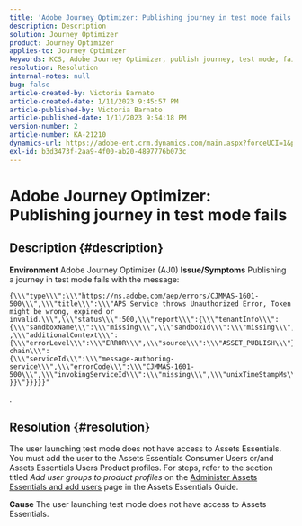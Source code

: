 ```yaml
---
title: 'Adobe Journey Optimizer: Publishing journey in test mode fails'
description: Description
solution: Journey Optimizer
product: Journey Optimizer
applies-to: Journey Optimizer
keywords: KCS, Adobe Journey Optimizer, publish journey, test mode, fails, AJO
resolution: Resolution
internal-notes: null
bug: false
article-created-by: Victoria Barnato
article-created-date: 1/11/2023 9:45:57 PM
article-published-by: Victoria Barnato
article-published-date: 1/11/2023 9:54:18 PM
version-number: 2
article-number: KA-21210
dynamics-url: https://adobe-ent.crm.dynamics.com/main.aspx?forceUCI=1&pagetype=entityrecord&etn=knowledgearticle&id=1382fa53-f991-ed11-aad1-6045bd006d92
exl-id: b3d3473f-2aa9-4f00-ab20-4897776b073c
---
```

# Adobe Journey Optimizer: Publishing journey in test mode fails

## Description {#description}

<b>Environment</b>
Adobe Journey Optimizer (AJ0)
<b>Issue/Symptoms</b>
Publishing a journey in test mode fails with the message:


```
{\\\"type\\\":\\\"https://ns.adobe.com/aep/errors/CJMMAS-1601-500\\\",\\\"title\\\":\\\"APS Service throws Unauthorized Error, Token might be wrong, expired or invalid.\\\",\\\"status\\\":500,\\\"report\\\":{\\\"tenantInfo\\\":
{\\\"sandboxName\\\":\\\"missing\\\",\\\"sandboxId\\\":\\\"missing\\\",\\\"imsOrgId\\\":\\\"missing\\\"}
,\\\"additionalContext\\\":{\\\"errorLevel\\\":\\\"ERROR\\\",\\\"source\\\":\\\"ASSET_PUBLISH\\\"}},\\\"error-chain\\\":
{\\\"serviceId\\\":\\\"message-authoring-service\\\",\\\"errorCode\\\":\\\"CJMMAS-1601-500\\\",\\\"invokingServiceId\\\":\\\"missing\\\",\\\"unixTimeStampMs\\\":«REDACTED»}
}}\"}}}}}"
```

.

## Resolution {#resolution}


The user launching test mode does not have access to Assets Essentials. You must add the user to the Assets Essentials Consumer Users or/and Assets Essentials Users Product profiles. For steps, refer to the section titled *Add user groups to product profiles* on the [Administer Assets Essentials and add users](https://experienceleague.adobe.com/docs/experience-manager-assets-essentials/help/get-started-admins/deploy-administer.html?lang=en#add-users-to-product-profiles) page in the Assets Essentials Guide.

<b>Cause</b>
The user launching test mode does not have access to Assets Essentials.
